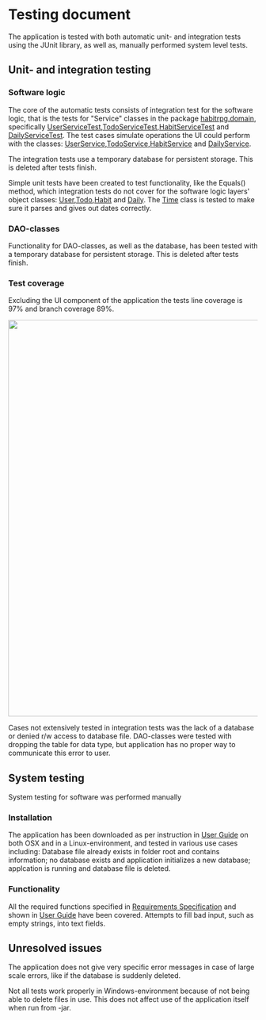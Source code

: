 # Testing document

The application is tested with both automatic unit- and integration tests using the JUnit library, as well as, manually performed system level tests.

## Unit- and integration testing

### Software logic

The core of the automatic tests consists of integration test for the software logic, that is the tests for "Service" classes in the package [habitrpg.domain](), specifically [UserServiceTest](),[TodoServiceTest](),[HabitServiceTest]() and [DailyServiceTest](). The test cases simulate operations the UI could perform with the classes: [UserService](),[TodoService](),[HabitService]() and [DailyService]().

The integration tests use a temporary database for persistent storage. This is deleted after tests finish.

Simple unit tests have been created to test functionality, like the Equals() method, which integration tests do not cover for the software logic layers' object classes: [User](),[Todo](),[Habit]() and [Daily](). The [Time]() class is tested to make sure it parses and gives out dates correctly.

### DAO-classes

Functionality for DAO-classes, as well as the database, has been tested with a temporary database for persistent storage. This is deleted after tests finish.

### Test coverage

Excluding the UI component of the application the tests line coverage is 97% and branch coverage 89%.

<img src="" width="800">

Cases not extensively tested in integration tests was the lack of a database or denied r/w access to database file. DAO-classes were tested with dropping the table for data type, but application has no proper way to communicate this error to user.

## System testing

System testing for software was performed manually

### Installation

The application has been downloaded as per instruction in [User Guide]() on both OSX and in a Linux-environment, and tested in various use cases including: Database file already exists in folder root and contains information; no database exists and application initializes a new database; applcation is running and database file is deleted.

### Functionality

All the required functions specified in [Requirements Specification]() and shown in [User Guide]() have been covered. Attempts to fill bad input, such as empty strings, into text fields.

## Unresolved issues

The application does not give very specific error messages in case of large scale errors, like if the database is suddenly deleted.

Not all tests work properly in Windows-environment because of not being able to delete files in use. This does not affect use of the application itself when run from -jar.
